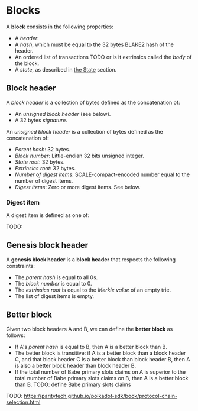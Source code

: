 # Blocks

A **block** consists in the following properties:

- A *header*.
- A *hash*, which must be equal to the 32 bytes [BLAKE2](https://datatracker.ietf.org/doc/html/rfc7693) hash of the header.
- An ordered list of transactions TODO or is it extrinsics called the *body* of the block.
- A *state*, as described in [the State](state.html) section.

## Block header

A *block header* is a collection of bytes defined as the concatenation of:

- An *unsigned block header* (see below).
- A 32 bytes *signature*.

An *unsigned block header* is a collection of bytes defined as the concatenation of:

- *Parent hash*: 32 bytes.
- *Block number*: Little-endian 32 bits unsigned integer.
- *State root*: 32 bytes.
- *Extrinsics root*: 32 bytes.
- *Number of digest items*: SCALE-compact-encoded number equal to the number of digest items.
- *Digest items*: Zero or more digest items. See below.

### Digest item

A digest item is defined as one of:

TODO: 

## Genesis block header

A **genesis block header** is a **block header** that respects the following constraints:

- The *parent hash* is equal to all 0s.
- The *block number* is equal to 0.
- The *extrinsics root* is equal to the *Merkle value* of an empty trie.
- The list of digest items is empty.

## Better block

Given two block headers A and B, we can define the **better block** as follows:

- If A's *parent hash* is equal to B, then A is a better block than B.
- The better block is transitive: if A is a better block than a block header C, and that block header C is a better block than block header B, then A is also a better block header than block header B.
- If the total number of Babe primary slots claims on A is superior to the total number of Babe primary slots claims on B, then A is a better block than B. TODO: define Babe primary slots claims

TODO: https://paritytech.github.io/polkadot-sdk/book/protocol-chain-selection.html
